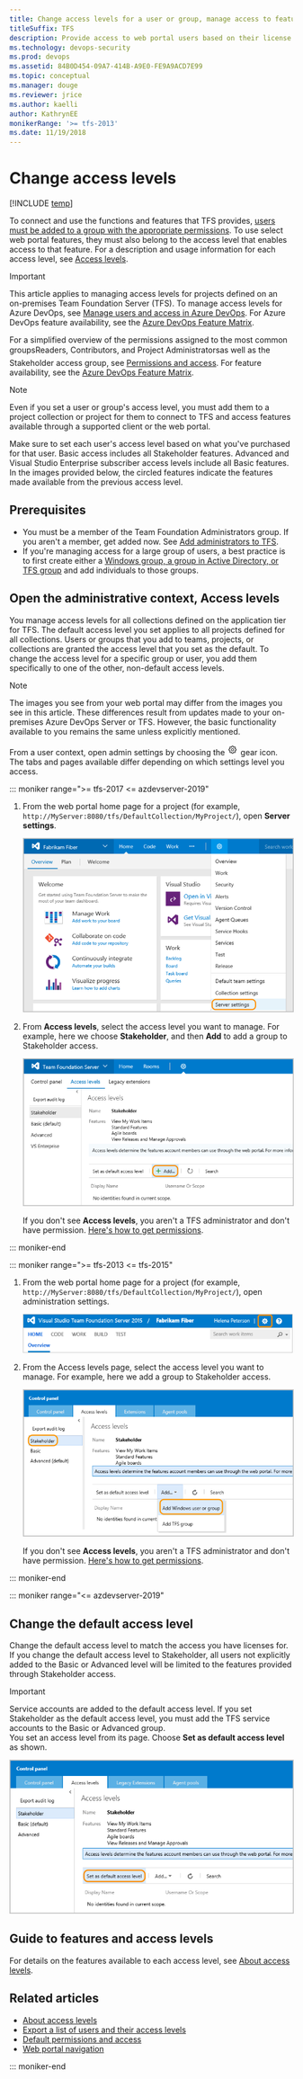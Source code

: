 ```yaml
---
title: Change access levels for a user or group, manage access to features 
titleSuffix: TFS 
description: Provide access to web portal users based on their license for stakeholder, basic, advanced, or VS Enterprise via Team Foundation Server
ms.technology: devops-security
ms.prod: devops
ms.assetid: 84B0D454-09A7-414B-A9E0-FE9A9ACD7E99
ms.topic: conceptual
ms.manager: douge
ms.reviewer: jrice 
ms.author: kaelli
author: KathrynEE
monikerRange: '>= tfs-2013'
ms.date: 11/19/2018
---
```


# Change access levels

[!INCLUDE [temp](../../_shared/version-vsts-tfs-all-versions.md)]


To connect and use the functions and features that TFS provides, [users must be added to a group with the appropriate permissions](add-users-team-project.md). To use select web portal features, they must also belong to the access level that enables access to that feature. For a description and usage information for each access level, see [Access levels](access-levels.md).

> [!IMPORTANT]
> This article applies to managing access levels for projects defined on an on-premises Team Foundation Server (TFS). To manage access levels for Azure DevOps, see [Manage users and access in Azure DevOps](../accounts/add-organization-users.md). For Azure DevOps feature availability, see the [Azure DevOps Feature Matrix](https://visualstudio.microsoft.com/pricing/visual-studio-online-feature-matrix-vs).

For a simplified overview of the permissions assigned to the most common groups&#151;Readers, Contributors, and Project Administrators&#151;as well as the Stakeholder access group, see [Permissions and access](permissions-access.md).  For feature availability, see the [Azure DevOps Feature Matrix](https://visualstudio.microsoft.com/pricing/visual-studio-online-feature-matrix-vs). 

> [!NOTE]  
> Even if you set a user or group's access level, you must add them to a project collection or project for them to connect to TFS and access features available through a supported client or the web portal. 

Make sure to set each user's access level based on what you've purchased for that user. Basic access includes all Stakeholder features. Advanced and Visual Studio Enterprise subscriber access levels include all Basic features. In the images provided below, the circled features indicate the features made available from the previous access level.

<a id="manage-access" >  </a>

## Prerequisites
 
* You must be a member of the Team Foundation Administrators group. If you aren't a member, get added now. See [Add administrators to TFS](/tfs/server/admin/add-administrator-tfs).
* <a id="add-user" />If you're managing access for a large group of users, a best practice is to first create either a [Windows group, a group in Active Directory, or TFS group](/tfs/server/admin/setup-ad-groups) and add individuals to those groups.

## Open the administrative context, Access levels

You manage access levels for all collections defined on the application tier for TFS. The default access level you set applies to all projects defined for all collections. Users or groups that you add to teams, projects, or collections are granted the access level that you set as the default. To change the access level for a specific group or user, you add them specifically to one of the other, non-default access levels.

>[!NOTE]  
> The images you see from your web portal may differ from the images you see in this article. These differences result from updates made to your on-premises Azure DevOps Server or TFS. However, the basic functionality available to you remains the same unless explicitly mentioned.  

From a user context, open admin settings by choosing the ![ ](../../boards/_img/icons/gear_icon.png) gear icon. The tabs and pages available differ depending on which settings level you access.


::: moniker range=">= tfs-2017 <= azdevserver-2019"

1. From the web portal home page for a project (for example, ```http://MyServer:8080/tfs/DefaultCollection/MyProject/```), open **Server settings**. 

	<img src="_img/access-levels-2017-open-admin-context.png" alt="TFS 2017, Web portal, open the Server settings admin context" style="border: 1px solid #C3C3C3;" />  

0. From **Access levels**, select the access level you want to manage. For example, here we choose **Stakeholder**, and then **Add** to add a group to Stakeholder access. 

	<img src="_img/access-levels-2017-stakeholder-acess.png" alt="TFS 2017, Web portal, Server settings admin context, Access levels, Stakeholder access level, Add user or group" style="border: 1px solid #C3C3C3;" />

	If you don't see **Access levels**, you aren't a TFS administrator and don't have permission. [Here's how to get permissions](/tfs/server/admin/add-administrator-tfs). 

::: moniker-end

::: moniker range=">= tfs-2013 <= tfs-2015"

1. From the web portal home page for a project (for example, ```http://MyServer:8080/tfs/DefaultCollection/MyProject/```), open administration settings. 

	![Open the administration page](_img/ALM_CAL_OpenAdminPage.png)

2. From the Access levels page, select the access level you want to manage. For example, here we add a group to Stakeholder access.</p>  

	<img src="_img/change-access-levels-stakeholder-add-user.png" alt="Stakeholder access level, Add Windows user or group" style="border: 1px solid #C3C3C3;" />

	If you don't see **Access levels**, you aren't a TFS administrator and don't have permission. [Here's how to get permissions](/tfs/server/admin/add-administrator-tfs). 

::: moniker-end

<a id="set-default" >  </a>

::: moniker range="<= azdevserver-2019"
## Change the default access level

Change the default access level to match the access you have licenses for. If you change the default access level to Stakeholder, all users not explicitly added to the Basic or Advanced level will be limited to the features provided through Stakeholder access.

>[!IMPORTANT]  
>Service accounts are added to the default access level. If you set Stakeholder as the default access level, you must add the TFS service accounts to the Basic or Advanced group.   
You set an access level from its page. Choose **Set as default access level** as shown.

<img src="_img/change-access-levels-set-default.png" alt="Admin context, Control panel, Access levels, Stakeholder tab, set as default access level" style="border: 1px solid #C3C3C3;" />  


<a id="guide-features-access" >  </a>

## Guide to features and access levels

For details on the features available to each access level, see [About access levels](access-levels.md). 



## Related articles

- [About access levels](access-levels.md)
- [Export a list of users and their access levels](export-users-audit-log.md)
- [Default permissions and access](permissions-access.md)  
- [Web portal navigation](../../project/navigation/index.md)  

::: moniker-end
